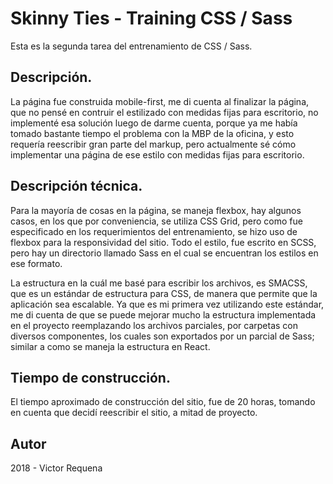 # Skinny Ties - Training CSS / Sass
Esta es la segunda tarea del entrenamiento de CSS / Sass.

## Descripción.
La página fue construida mobile-first, me di cuenta al finalizar la página, que no pensé en contruir el estilizado con medidas fijas para escritorio, no implementé esa solución luego de darme cuenta, porque ya me había tomado bastante tiempo el problema con la MBP de la oficina, y esto requería reescribir gran parte del markup, pero actualmente sé cómo implementar una página de ese estilo con medidas fijas para escritorio.

## Descripción técnica.
Para la mayoría de cosas en la página, se maneja flexbox, hay algunos casos, en los que por conveniencia, se utiliza CSS Grid, pero como fue especificado en los requerimientos del entrenamiento, se hizo uso de flexbox para la responsividad del sitio. Todo el estilo, fue escrito en SCSS, pero hay un directorio llamado Sass en el cual se encuentran los estilos en ese formato.

La estructura en la cuál me basé para escribir los archivos, es SMACSS, que es un estándar de estructura para CSS, de manera que permite que la aplicación sea escalable. Ya que es mi primera vez utilizando este estándar, me di cuenta de que se puede mejorar mucho la estructura implementada en el proyecto reemplazando los archivos parciales, por carpetas con diversos componentes, los cuales son exportados por un parcial de Sass; similar a como se maneja la estructura en React.

## Tiempo de construcción.
El tiempo aproximado de construcción del sitio, fue de 20 horas, tomando en cuenta que decidí reescribir el sitio, a mitad de proyecto.

## Autor
2018 - Victor Requena
